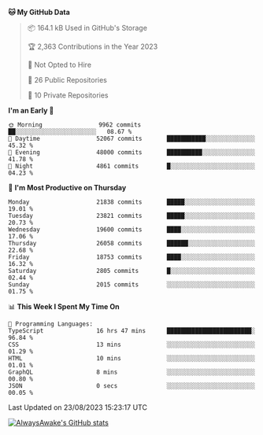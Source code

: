 <!--START_SECTION:waka-->
**🐱 My GitHub Data** 

> 📦 164.1 kB Used in GitHub's Storage 
 > 
> 🏆 2,363 Contributions in the Year 2023
 > 
> 🚫 Not Opted to Hire
 > 
> 📜 26 Public Repositories 
 > 
> 🔑 10 Private Repositories 
 > 
**I'm an Early 🐤** 

```text
🌞 Morning                9962 commits        ██░░░░░░░░░░░░░░░░░░░░░░░   08.67 % 
🌆 Daytime                52067 commits       ███████████░░░░░░░░░░░░░░   45.32 % 
🌃 Evening                48000 commits       ██████████░░░░░░░░░░░░░░░   41.78 % 
🌙 Night                  4861 commits        █░░░░░░░░░░░░░░░░░░░░░░░░   04.23 % 
```
📅 **I'm Most Productive on Thursday** 

```text
Monday                   21838 commits       █████░░░░░░░░░░░░░░░░░░░░   19.01 % 
Tuesday                  23821 commits       █████░░░░░░░░░░░░░░░░░░░░   20.73 % 
Wednesday                19600 commits       ████░░░░░░░░░░░░░░░░░░░░░   17.06 % 
Thursday                 26058 commits       ██████░░░░░░░░░░░░░░░░░░░   22.68 % 
Friday                   18753 commits       ████░░░░░░░░░░░░░░░░░░░░░   16.32 % 
Saturday                 2805 commits        █░░░░░░░░░░░░░░░░░░░░░░░░   02.44 % 
Sunday                   2015 commits        ░░░░░░░░░░░░░░░░░░░░░░░░░   01.75 % 
```


📊 **This Week I Spent My Time On** 

```text
💬 Programming Languages: 
TypeScript               16 hrs 47 mins      ████████████████████████░   96.84 % 
CSS                      13 mins             ░░░░░░░░░░░░░░░░░░░░░░░░░   01.29 % 
HTML                     10 mins             ░░░░░░░░░░░░░░░░░░░░░░░░░   01.01 % 
GraphQL                  8 mins              ░░░░░░░░░░░░░░░░░░░░░░░░░   00.80 % 
JSON                     0 secs              ░░░░░░░░░░░░░░░░░░░░░░░░░   00.05 % 
```


 Last Updated on 23/08/2023 15:23:17 UTC
<!--END_SECTION:waka-->

[![AlwaysAwake's GitHub stats](https://github-readme-stats.vercel.app/api?username=AlwaysAwake&show_icons=true&theme=github_dark&count_private=true)](https://github.com/AlwaysAwake/AlwaysAwake)
